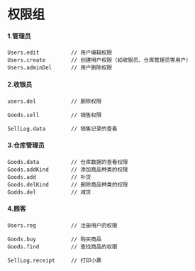 # 权限组

#### 1.管理员

``` 
Users.edit			// 用户编辑权限
Users.create		// 创建用户权限（如收银员、仓库管理员等用户）
Users.adminDel		// 用户删除权限

```



#### 2.收银员

``` 
users.del			// 删除权限

Goods.sell			// 销售权限

SellLog.data		// 销售记录的查看
```



#### 3.仓库管理员

``` 
Goods.data			// 仓库数据的查看权限
Goods.addKind		// 添加商品种类的权限
Goods.add			// 补货
Goods.delKind		// 删除商品种类的权限
Godds.del			// 减货
```

#### 4.顾客

```
Users.reg			// 注册用户的权限

Goods.buy			// 购买商品
Goods.find			// 查找商品的权限

SellLog.receipt		// 打印小票

```








